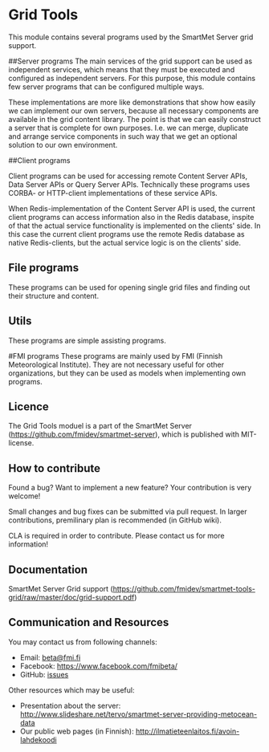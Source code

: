 Grid Tools
==========

This module contains several programs used by the SmartMet Server grid support. 

##Server programs
The main services of the grid support can be used as independent services, which means that they must be executed and configured as independent servers. For this purpose, this module contains few server programs that can be configured multiple ways. 

These implementations are more like demonstrations that show how easily we can implement our own servers, because all necessary components are available in the grid content library. The point is that we can easily construct a server that is complete for own purposes. I.e. we can merge, duplicate and arrange service components in such way that we get an optional solution to our own environment.


##Client programs

Client programs can be used for accessing remote Content Server APIs, Data Server APIs or Query Server APIs. Technically these programs uses CORBA- or HTTP-client implementations of these service APIs.

When Redis-implementation of the Content Server API is used, the current client programs can access information also in the Redis database, inspite of that the actual service functionality is implemented on the clients' side. In this case the current client programs use the remote Redis database as native Redis-clients, but the actual service logic is on the clients' side.

## File programs
These programs can be used for opening single grid files and finding out their structure and content.

## Utils
These programs are simple assisting programs.

#FMI programs
These programs are mainly used by FMI (Finnish Meteorological Institute). They are not necessary useful for other organizations, but they can be used as models when implementing own programs.


## Licence
The Grid Tools moduel is a part of the SmartMet Server (https://github.com/fmidev/smartmet-server), which is published with MIT-license.

## How to contribute
Found a bug? Want to implement a new feature? Your contribution is very welcome!

Small changes and bug fixes can be submitted via pull request. In larger contributions, premilinary plan is recommended (in GitHub wiki). 

CLA is required in order to contribute. Please contact us for more information!

## Documentation
SmartMet Server Grid support (https://github.com/fmidev/smartmet-tools-grid/raw/master/doc/grid-support.pdf)


## Communication and Resources
You may contact us from following channels:
* Email: beta@fmi.fi
* Facebook: https://www.facebook.com/fmibeta/
* GitHub: [issues](../../issues)

Other resources which may be useful:  
* Presentation about the server: http://www.slideshare.net/tervo/smartmet-server-providing-metocean-data  
* Our public web pages (in Finnish): http://ilmatieteenlaitos.fi/avoin-lahdekoodi   




